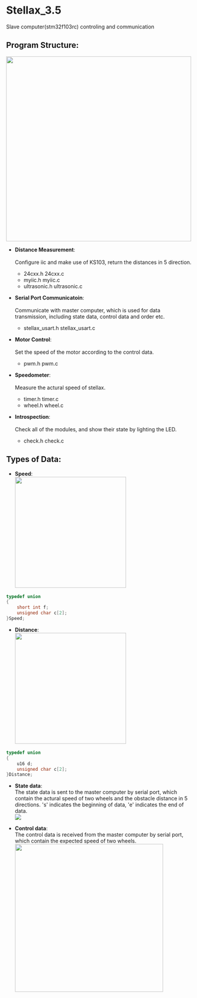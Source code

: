 # Stellax_3.5
Slave computer(stm32f103rc) controling and communication

## Program Structure:
<img src=https://github.com/stuRobotics/stellax_3.5_stm32/blob/master/img/Structure.svg width=500/> <br>  
- **Distance Measurement**:<br>  
Configure iic and make use of KS103, return the distances in 5 direction.<br>  
	- 24cxx.h					    24cxx.c
	- myiic.h					    myiic.c
	- ultrasonic.h  	    ultrasonic.c 
	
- **Serial Port Communicatoin**:<br>  
Communicate with master computer,  which is used for data transmission, including state data, control data and order etc.<br>  
	- stellax_usart.h			stellax_usart.c
	
- **Motor Control**:<br>  
Set the speed of the motor according to the control data.<br>  
	- pwm.h pwm.c
	
- **Speedometer**:<br>  
Measure the actural speed of stellax.<br>  
	- timer.h timer.c 
	- wheel.h wheel.c
	
- **Introspection**:<br>  
Check all of the modules, and show their state by lighting the LED. <br>  
	- check.h check.c

## Types of Data:
- **Speed**:<br>
<img src=https://github.com/stuRobotics/stellax_3.5_stm32/blob/master/img/Speed.png width=300 /> <br>  
```C
typedef union
{
	short int f;
	unsigned char c[2];
}Speed;
```
- **Distance**: <br>
<img src=https://github.com/stuRobotics/stellax_3.5_stm32/blob/master/img/Distance.png width=300/> <br> 
```C
typedef union
{
	u16 d;
	unsigned char c[2];
}Distance;
```
- **State data**: <br> 
The state data is sent to the master computer by serial port, which contain the actural speed of two wheels and the obstacle distance in 5 directions. 's' indicates the beginning of data, 'e' indicates the end of data. <br> 
<img src=https://github.com/stuRobotics/stellax_3.5_stm32/blob/master/img/state_data.png /> <br>  

- **Control data**: <br>
The control data is received from the master computer by serial port, which contain the expected speed of two wheels. <br> 
<img src=https://github.com/stuRobotics/stellax_3.5_stm32/blob/master/img/Control_data.png width=400/> <br>  
